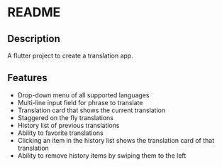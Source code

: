 # README

## Description

A flutter project to create a translation app.

## Features

* Drop-down menu of all supported languages
* Multi-line input field for phrase to translate
* Translation card that shows the current translation
* Staggered on the fly translations
* History list of previous translations
* Ability to favorite translations
* Clicking an item in the history list shows the translation card of that translation
* Ability to remove history items by swiping them to the left
